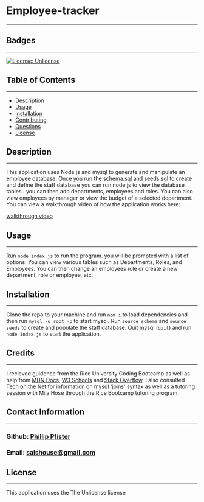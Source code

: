 # Employee-tracker
  -------------------
  ## Badges
  -------------------
  [![License: Unlicense](https://img.shields.io/badge/license-Unlicense-blue.svg)](http://unlicense.org/)  
  ## Table of Contents  
  ----------------------
  - [Description](#description) 
  - [Usage](#usage)  
  - [Installation](#installation)   
  - [Contributing](#contributing)  
  - [Questions](#questions)
  - [License](#license)
    

  ## Description  
  -------------------
  This application uses Node js and mysql to generate and manipulate an employee database. Once you run the schema.sql and seeds.sql to create and define the staff database you can run node js to view the database tables . you can then add departments, employees and roles.   You can also view employees by manager or view the budget of a selected department. You can view a walkthrough video of how the application works here: 
  
  [walkthrough video](https://drive.google.com/file/d/1uulPtaWandElWeqFr1ifDxOURYdytF17/view?usp=sharing)

  ## Usage  
  ------------
  Run `node index.js` to run the program. you will be prompted with a list of options. You can view various tables such as Departments, Roles, and Employees. You can then change an employees role or create a new department, role or employee, etc. 
 
  ## Installation  
  -------------------
  Clone the repo to your machine and run `npm i` to load dependencies and then run `mysql -u root -p` to start mysql. Run `source schema` and `source seeds` to create and populate the staff database. Quit mysql (`quit`) and run `node index.js` to start the application.

  ## Credits 
  ------------------
  I recieved guidence from the Rice University Coding Bootcamp as well as help from [MDN Docs](https://developer.mozilla.org/en-US/), [W3 Schools](https://www.w3schools.com/) and [Stack Overflow](https://stackoverflow.com/). I also consulted [Tech on the Net](https://www.techonthenet.com/mysql/joins.php) for information on mysql 'joins' syntax as well as a tutoring session with Mila Hose through the Rice Bootcamp tutoring program.

  ## Contact Information
  -------------------------
  ### Github: [Phillip Pfister](https://github.com/phil-pfister)
  ### Email: salshouse@gmail.com

  
  ## License 
-------------- 
This application uses the The Unlicense license
  


